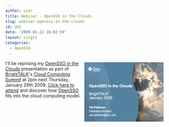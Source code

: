 ```yaml
---
author: user
title: Webinar - OpenSSO in the Clouds
slug: webinar-opensso-in-the-clouds
id: 302
date: '2009-01-22 16:02:59'
layout: single
categories:
  - OpenSSO
---
```


<span style="margin: 5px; float: right;">[![](images/OpenSSO_BrightTALK200901.png)](http://www.brighttalk.com/webcasts/2241/attend)</span>

I'll be reprising my [OpenSSO in the Clouds](opensso-in-the-clouds) presentation as part of [BrightTALK](http://www.brighttalk.com/)'s [Cloud Computing Summit](http://www.brighttalk.com/webcasts/search/Cloud%2520Computing%2520Summit/status/upcoming) at 2pm next Thursday, January 29th 2009\. [Click here to attend](http://www.brighttalk.com/webcasts/2241/attend) and discover how [OpenSSO](http://opensso.org/) fits into the cloud computing model.